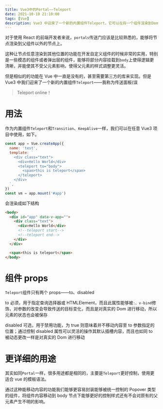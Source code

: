 ```yaml
---
title: Vue3中的Portal——Teleport
date: 2021-10-10 21:10:00
tags: [Vue]
description: Vue3 中迎来了一个新的内置组件Teleport，它可以在将一个组件渲染到Dom的任意节点上，并且可以控制组件的显示和隐藏。对于组件的开发可以无需外部依赖达成某些效果
---
```

对于使用 React 的前端开发者来说，`portals`传送门应该是比较熟悉的，能够将节点渲染到父组件以外的节点上。

这种让节点任意渲染到其他位置的功能在开发自定义组件的时候非常的实用，特别是一些模态的组件或者弹出层的组件，能够将部分内容挂载到`body`上使得逻辑更清晰，并能使其不受父元素影响，使得父元素的样式调整更灵活。

但是相似的的功能在 Vue 中一直是没有的，甚至需要第三方的库来实现。但是 Vue3 中我们迎来了一个新的内置组件`Teleport`——我称为传送面板(误

> Teleport online！

# 用法

作为内置组件`Teleport`和`Transition`、`KeepAlive`一样，我们可以在任意 Vue3 项目中使用，如下。

```javascript
const app = Vue.createApp({
  name: 'test',
  template: `
    <div class="text">
      <div>Hello World</div>
      <teleport to="body">
        <span>this is teleport</span>
      </teleport>
    </div>
  `,
})
const vm = app.mount('#app')
```

会渲染成如下结构

```html
<body>
  <div id="app" data-v-app="">
    <div class="text">
      <div>Hello World</div>
      <!--teleport start-->
      <!--teleport end-->
    </div>
  </div>

  <span>this is teleport</span>
</body>
```

# 组件 props

`Teleport`组件只有两个 props——to、disabled

to 必须，用于指定查询选择器或 HTMLElement，而且此属性能够被`:、v-bind`修饰，对参数的改变会导致传送的目标变化，而且是对真实的 Dom 进行移动，所以元素的状态也会被保存

disabled 可选，用于禁用功能，为 true 则意味着并不移动内容至 to 参数指定的位置；通过控制 disabled 属性可以灵活的操作其默认插槽内容，而且也如同 to 被动态更改一样是对真实的 Dom 进行移动

# 更详细的用途

其实如同`Portal`一样，很多用途都是相同的，主要是`Teleport`更好控制，使用更适合 vue 的模板语法。

通过这种能移动内容的功能我们能够更容易封装能够被统一控制的 Popover 类型的组件，将组件内容移动到 body 节点下能够更好的控制样式还有不会对原有的父元素产生不明的影响。
